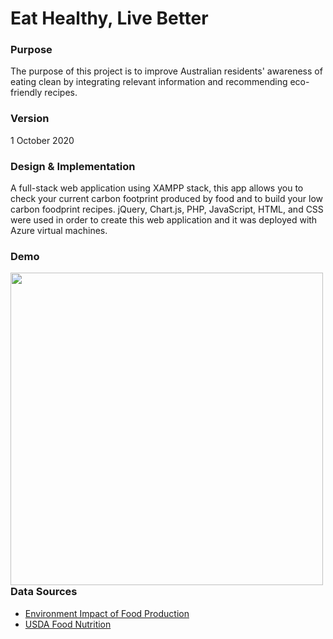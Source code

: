 # Eat Healthy, Live Better
 
 
### Purpose
The purpose of this project is to improve Australian residents' awareness of eating clean by integrating relevant information and recommending eco-friendly recipes. 


### Version
1 October 2020


### Design & Implementation
A full-stack web application using XAMPP stack, this app allows you to check your current carbon footprint produced by food and to build your low carbon foodprint recipes. jQuery, Chart.js, PHP, JavaScript, HTML, and CSS were used in order to create this web application and it was deployed with Azure virtual machines.


### Demo
[<img style="float: left" width="500" src="images/eat_healthy_demo.gif">](https://github.com/mijikm/carbon-footprint/tree/master/images)
</br>


### Data Sources
* [Environment Impact of Food Production](https://www.kaggle.com/selfvivek/environment-impact-of-food-production)
* [USDA Food Nutrition](https://ndb.nal.usda.gov/)
